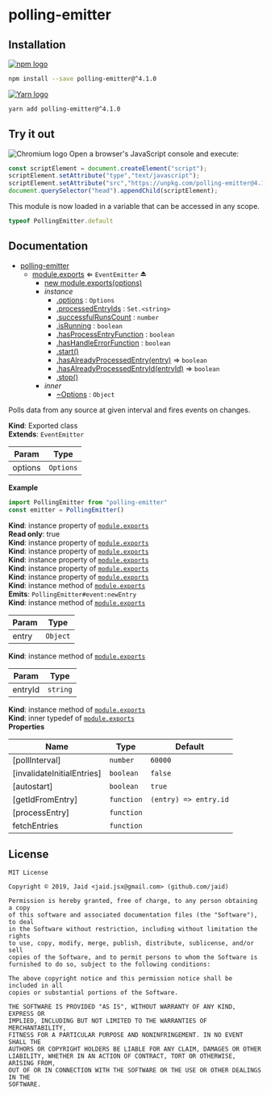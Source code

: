 # polling-emitter



## Installation
<a href='https://npmjs.com/package/polling-emitter'><img alt='npm logo' src='https://github.com/Jaid/action-readme/raw/master/images/base-assets/npm.png'/></a>
```bash
npm install --save polling-emitter@^4.1.0
```
<a href='https://yarnpkg.com/package/polling-emitter'><img alt='Yarn logo' src='https://github.com/Jaid/action-readme/raw/master/images/base-assets/yarn.png'/></a>
```bash
yarn add polling-emitter@^4.1.0
```


## Try it out
<img alt='Chromium logo' src='https://github.com/Jaid/action-readme/raw/master/images/base-assets/browser.png'/>
Open a browser's JavaScript console and execute:

```javascript
const scriptElement = document.createElement("script");
scriptElement.setAttribute("type","text/javascript");
scriptElement.setAttribute("src","https://unpkg.com/polling-emitter@4.1.0");
document.querySelector("head").appendChild(scriptElement);
```

This module is now loaded in a variable that can be accessed in any scope.

```javascript
typeof PollingEmitter.default
```

## Documentation

* [polling-emitter](#module_polling-emitter)
    * [module.exports](#exp_module_polling-emitter--module.exports) ⇐ <code>EventEmitter</code> ⏏
        * [new module.exports(options)](#new_module_polling-emitter--module.exports_new)
        * _instance_
            * [.options](#module_polling-emitter--module.exports+options) : <code>Options</code>
            * [.processedEntryIds](#module_polling-emitter--module.exports+processedEntryIds) : <code>Set.&lt;string&gt;</code>
            * [.successfulRunsCount](#module_polling-emitter--module.exports+successfulRunsCount) : <code>number</code>
            * [.isRunning](#module_polling-emitter--module.exports+isRunning) : <code>boolean</code>
            * [.hasProcessEntryFunction](#module_polling-emitter--module.exports+hasProcessEntryFunction) : <code>boolean</code>
            * [.hasHandleErrorFunction](#module_polling-emitter--module.exports+hasHandleErrorFunction) : <code>boolean</code>
            * [.start()](#module_polling-emitter--module.exports+start)
            * [.hasAlreadyProcessedEntry(entry)](#module_polling-emitter--module.exports+hasAlreadyProcessedEntry) ⇒ <code>boolean</code>
            * [.hasAlreadyProcessedEntryId(entryId)](#module_polling-emitter--module.exports+hasAlreadyProcessedEntryId) ⇒ <code>boolean</code>
            * [.stop()](#module_polling-emitter--module.exports+stop)
        * _inner_
            * [~Options](#module_polling-emitter--module.exports..Options) : <code>Object</code>

Polls data from any source at given interval and fires events on changes.

**Kind**: Exported class  
**Extends**: <code>EventEmitter</code>  

| Param | Type |
| --- | --- |
| options | <code>Options</code> | 

**Example**  
```javascript
import PollingEmitter from "polling-emitter"
const emitter = PollingEmitter()
```
**Kind**: instance property of [<code>module.exports</code>](#exp_module_polling-emitter--module.exports)  
**Read only**: true  
**Kind**: instance property of [<code>module.exports</code>](#exp_module_polling-emitter--module.exports)  
**Kind**: instance property of [<code>module.exports</code>](#exp_module_polling-emitter--module.exports)  
**Kind**: instance property of [<code>module.exports</code>](#exp_module_polling-emitter--module.exports)  
**Kind**: instance property of [<code>module.exports</code>](#exp_module_polling-emitter--module.exports)  
**Kind**: instance property of [<code>module.exports</code>](#exp_module_polling-emitter--module.exports)  
**Kind**: instance method of [<code>module.exports</code>](#exp_module_polling-emitter--module.exports)  
**Emits**: <code>PollingEmitter#event:newEntry</code>  
**Kind**: instance method of [<code>module.exports</code>](#exp_module_polling-emitter--module.exports)  

| Param | Type |
| --- | --- |
| entry | <code>Object</code> | 

**Kind**: instance method of [<code>module.exports</code>](#exp_module_polling-emitter--module.exports)  

| Param | Type |
| --- | --- |
| entryId | <code>string</code> | 

**Kind**: instance method of [<code>module.exports</code>](#exp_module_polling-emitter--module.exports)  
**Kind**: inner typedef of [<code>module.exports</code>](#exp_module_polling-emitter--module.exports)  
**Properties**

| Name | Type | Default |
| --- | --- | --- |
| [pollInterval] | <code>number</code> | <code>60000</code> | 
| [invalidateInitialEntries] | <code>boolean</code> | <code>false</code> | 
| [autostart] | <code>boolean</code> | <code>true</code> | 
| [getIdFromEntry] | <code>function</code> | <code>(entry) &#x3D;&gt; entry.id</code> | 
| [processEntry] | <code>function</code> |  | 
| fetchEntries | <code>function</code> |  | 



## License
```text
MIT License

Copyright © 2019, Jaid <jaid.jsx@gmail.com> (github.com/jaid)

Permission is hereby granted, free of charge, to any person obtaining a copy
of this software and associated documentation files (the "Software"), to deal
in the Software without restriction, including without limitation the rights
to use, copy, modify, merge, publish, distribute, sublicense, and/or sell
copies of the Software, and to permit persons to whom the Software is
furnished to do so, subject to the following conditions:

The above copyright notice and this permission notice shall be included in all
copies or substantial portions of the Software.

THE SOFTWARE IS PROVIDED "AS IS", WITHOUT WARRANTY OF ANY KIND, EXPRESS OR
IMPLIED, INCLUDING BUT NOT LIMITED TO THE WARRANTIES OF MERCHANTABILITY,
FITNESS FOR A PARTICULAR PURPOSE AND NONINFRINGEMENT. IN NO EVENT SHALL THE
AUTHORS OR COPYRIGHT HOLDERS BE LIABLE FOR ANY CLAIM, DAMAGES OR OTHER
LIABILITY, WHETHER IN AN ACTION OF CONTRACT, TORT OR OTHERWISE, ARISING FROM,
OUT OF OR IN CONNECTION WITH THE SOFTWARE OR THE USE OR OTHER DEALINGS IN THE
SOFTWARE.
```
